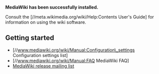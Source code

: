 **MediaWiki has been successfully installed.**

Consult the \[//meta.wikimedia.org/wiki/Help:Contents User's Guide\] for
information on using the wiki software.

## Getting started

  - \[//www.mediawiki.org/wiki/Manual:Configuration\_settings
    Configuration settings list\]
  - \[//www.mediawiki.org/wiki/Manual:FAQ MediaWiki FAQ\]
  - [MediaWiki release mailing
    list](https://lists.wikimedia.org/mailman/listinfo/mediawiki-announce)
